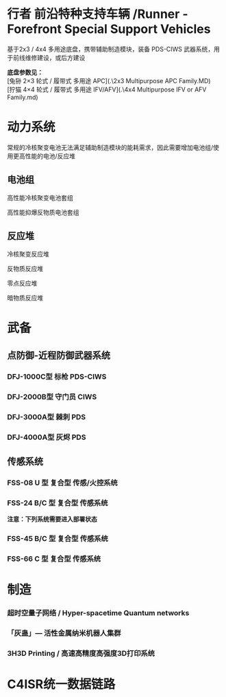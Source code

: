 # 行者 前沿特种支持车辆 /Runner - Forefront Special Support Vehicles

基于2x3 / 4x4 多用途底盘，携带辅助制造模块，装备 PDS-CIWS 武器系统，用于前线维修建设，或后方建设

**底盘参数见：**  
[兔狲 2×3 轮式 / 履带式 多用途 APC](.\2x3 Multipurpose APC Family.MD)  
[狞猫 4×4 轮式 / 履带式 多用途 IFV/AFV](.\4x4 Multipurpose IFV or AFV Family.md)  

# 动力系统

常规的冷核聚变电池无法满足辅助制造模块的能耗需求，因此需要增加电池组/使用更高性能的电池/反应堆

## 电池组

高性能冷核聚变电池套组

高性能抑爆反物质电池套组

## 反应堆

冷核聚变反应堆

反物质反应堆

零点反应堆

暗物质反应堆

# 武备

## 点防御-近程防御武器系统

### DFJ-1000C型 标枪 PDS-CIWS

###  DFJ-2000B型 守门员 CIWS

### DFJ-3000A型 棘刺 PDS

### DFJ-4000A型 灰烬 PDS



## 传感系统

### FSS-08 U 型 复合型 传感/火控系统

### FSS-24 B/C 型 复合型 传感系统



**注意：下列系统需要进入部署状态**

### FSS-45 B/C 型 复合型 传感系统

### FSS-66 C 型 复合型 传感系统



# 制造

### 超时空量子网络 / Hyper-spacetime Quantum networks

### 「灰蛊」— 活性金属纳米机器人集群

### 3H3D Printing / 高速高精度高强度3D打印系统



# C4ISR统一数据链路
